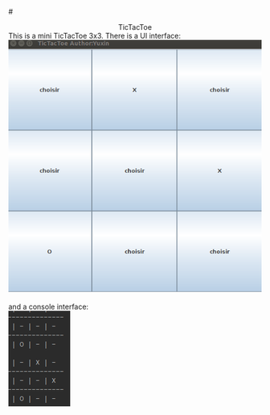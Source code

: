 #<center>TicTacToe</center>
This is a mini TicTacToe 3x3.
There is a UI interface:
<img src="tttUI.png"/>
<br/>
<br/>
and a console interface:<br/>
<img src="tttConsole.png"/>

